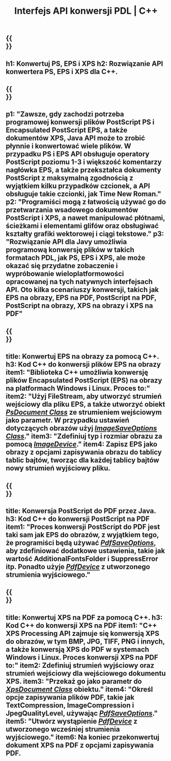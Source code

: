 ﻿---
translation: true
template: /_templates/_conversion-cpp.md
title: Interfejs API konwersji PDL | C++
url: /cpp/conversion/
description: Konwertuj pliki PS, EPS i XPS na pliki PDF i obrazy, w tym BMP, JPG, PNG i TIFF, korzystając z biblioteki C++ z funkcją konwersji Aspose.Page PDL.
family: page
platformtag: cpp
feature: conversion
---

{{<section banner>}}
---
h1: Konwertuj PS, EPS i XPS
h2: Rozwiązanie API konwertera PS, EPS i XPS dla C++.
---

{{<section overview>}}
---
p1: "Zawsze, gdy zachodzi potrzeba programowej konwersji plików PostScript PS i Encapsulated PostScript EPS, a także dokumentów XPS, Java API może to zrobić płynnie i konwertować wiele plików. W przypadku PS i EPS API obsługuje operatory PostScript poziomu 1-3 i większość komentarzy nagłówka EPS, a także przekształca dokumenty PostScript z maksymalną zgodnością z wyjątkiem kilku przypadków czcionek, a API obsługuje takie czcionki, jak Time New Roman."
p2: "Programiści mogą z łatwością używać go do przetwarzania wsadowego dokumentów PostScript i XPS, a nawet manipulować płótnami, ścieżkami i elementami glifów oraz obsługiwać kształty grafiki wektorowej i ciągi tekstowe."
p3: "Rozwiązanie API dla Javy umożliwia programową konwersję plików w takich formatach PDL, jak PS, EPS i XPS, ale może okazać się przydatne zobaczenie i wypróbowanie wieloplatformowości opracowanej na tych natywnych interfejsach API. Oto kilka scenariuszy konwersji, takich jak EPS na obrazy, EPS na PDF, PostScript na PDF, PostScript na obrazy, XPS na obrazy i XPS na PDF"
---

{{<section feature1>}}
---
title: Konwertuj EPS na obrazy za pomocą C++.
h3: Kod C++ do konwersji plików EPS na obrazy
item1: "Biblioteka C++ umożliwia konwersję plików Encapsulated PostScript (EPS) na obrazy na platformach Windows i Linux. Proces to:"
item2: "Użyj FileStream, aby utworzyć strumień wejściowy dla pliku EPS, a także utworzyć obiekt [*PsDocument Class*](https://reference.aspose.com/page/cpp/class/aspose.page.e_p_s.ps_document) ze strumieniem wejściowym jako parametr. W przypadku ustawień dotyczących obrazów użyj [*ImageSaveOptions Class*](https://reference.aspose.com/page/cpp/class/aspose.page.e_p_s.device.image_save_options)."
item3: "Zdefiniuj typ i rozmiar obrazu za pomocą [*ImageDevice*](https://reference.aspose.com/page/cpp/class/aspose.page.e_p_s.device.image_device)."
item4: Zapisz EPS jako obrazy z opcjami zapisywania obrazu do tablicy tablic bajtów, tworząc dla każdej tablicy bajtów nowy strumień wyjściowy pliku.
---


{{<section feature2>}}
---
title: Konwersja PostScript do PDF przez Java.
h3: Kod C++ do konwersji PostScript na PDF
item1: "Proces konwersji PostScript do PDF jest taki sam jak EPS do obrazów, z wyjątkiem tego, że programiści będą używać [*PdfSaveOptions*](https://reference.aspose.com/page/cpp/class/aspose.page.e_p_s.device.pdf_save_options), aby zdefiniować dodatkowe ustawienia, takie jak wartość AdditionalFontsFolder i SuppressError itp. Ponadto użyje [*PdfDevice*](https://reference.aspose.com/page/cpp/class/aspose.page.e_p_s.device.pdf_device) z utworzonego strumienia wyjściowego."
---

{{<section feature3>}}
---
title: Konwertuj XPS na PDF za pomocą C++.
h3: Kod C++ do konwersji XPS na PDF
item1: "C++ XPS Processing API zajmuje się konwersją XPS do obrazów, w tym BMP, JPG, TIFF, PNG i innych, a także konwersją XPS do PDF w systemach Windows i Linux. Proces konwersji XPS na PDF to:"
item2: Zdefiniuj strumień wyjściowy oraz strumień wejściowy dla wejściowego dokumentu XPS.
item3: "Przekaż go jako parametr do [*XpsDocument Class*](https://reference.aspose.com/page/cpp/class/aspose.page.x_p_s.xps_document) obiektu."
item4: "Określ opcje zapisywania plików PDF, takie jak TextCompression, ImageCompression i JpegQualityLevel, używając [*PdfSaveOptions*](https://reference.aspose.com/page/cpp/class/aspose.page.x_p_s.presentation.pdf.pdf_save_options)."
item5: "Utwórz wystąpienie [*PdfDevice*](https://reference.aspose.com/page/cpp/class/aspose.page.x_p_s.presentation.pdf.pdf_device) z utworzonego wcześniej strumienia wyjściowego."
item6: Na koniec przekonwertuj dokument XPS na PDF z opcjami zapisywania PDF.
---
